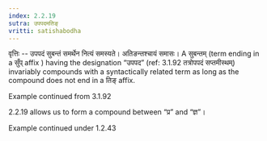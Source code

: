 ```yaml
---
index: 2.2.19
sutra: उपपदमतिङ्
vritti: satishabodha
---
```






वृत्तिः -- उपपदं सुबन्तं समर्थेन नित्यं समस्यते। अतिङन्तश्चायं समासः। A सुबन्तम् (term ending in a सुँप् affix ) having the designation “उपपद” (ref: 3.1.92 तत्रोपपदं सप्तमीस्थम्‌) invariably compounds with a syntactically related term as long as the compound does not end in a तिङ् affix.


Example continued from 3.1.92


2.2.19 allows us to form a compound between “प्र” and “ज्ञ”।


Example  continued under 1.2.43

